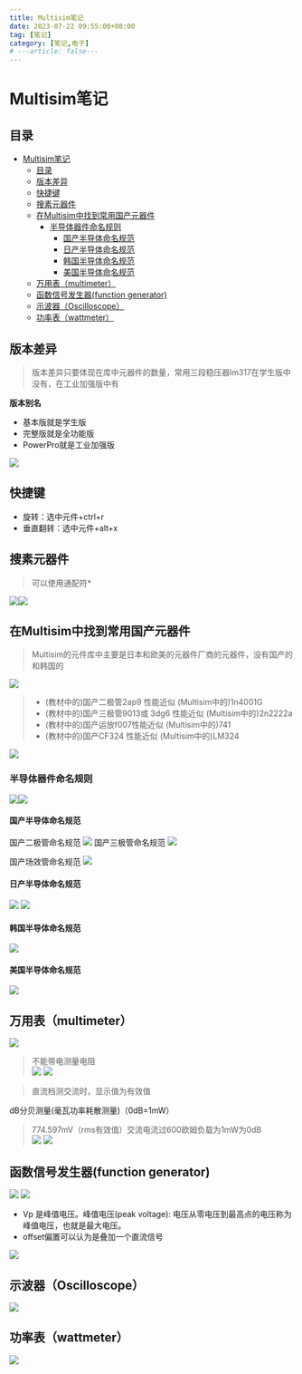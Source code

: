 ```yaml
---
title: Multisim笔记
date: 2023-07-22 09:55:00+08:00
tag: [笔记]
category: [笔记,电子]
# ---article: false---
---
```


# Multisim笔记

## 目录

- [Multisim笔记](#multisim笔记)
  - [目录](#目录)
  - [版本差异](#版本差异)
  - [快捷键](#快捷键)
  - [搜素元器件](#搜素元器件)
  - [在Multisim中找到常用国产元器件](#在multisim中找到常用国产元器件)
    - [半导体器件命名规则](#半导体器件命名规则)
      - [国产半导体命名规范](#国产半导体命名规范)
      - [日产半导体命名规范](#日产半导体命名规范)
      - [韩国半导体命名规范](#韩国半导体命名规范)
      - [美国半导体命名规范](#美国半导体命名规范)
  - [万用表（multimeter）](#万用表multimeter)
  - [函数信号发生器(function generator)](#函数信号发生器function-generator)
  - [示波器（Oscilloscope）](#示波器oscilloscope)
  - [功率表（wattmeter）](#功率表wattmeter)

## 版本差异

> 版本差异只要体现在库中元器件的数量，常用三段稳压器lm317在学生版中没有，在工业加强版中有

**版本别名**

- 基本版就是学生版
- 完整版就是全功能版
- PowerPro就是工业加强版

![](./images/2023-07-22-12-10-48.png)

## 快捷键

- 旋转：选中元件+ctrl+r
- 垂直翻转：选中元件+alt+x

## 搜素元器件
>
> 可以使用通配符*
>

![](./images/2023-07-22-11-37-31.png)![](./images/2023-07-22-11-38-12.png)

## 在Multisim中找到常用国产元器件

> Multisim的元件库中主要是日本和欧美的元器件厂商的元器件，没有国产的和韩国的

![](./images/2023-07-22-11-35-56.png)

> - (教材中的)国产二极管2ap9 性能近似 (Multisim中的)1n4001G
> - (教材中的)国产三极管9013或 3dg6 性能近似 (Multisim中的)2n2222a
> - (教材中的)国产运放f007性能近似 (Multisim中的)741
> - (教材中的)国产CF324 性能近似 (Multisim中的)LM324

![](./images/2023-07-22-11-28-00.png)

### 半导体器件命名规则

![](./images/2023-07-22-11-32-11.png)![](./images/2023-07-22-11-32-18.png)

#### 国产半导体命名规范

国产二极管命名规范
![](./images/2023-07-22-11-09-40.png)
国产三极管命名规范
![](./images/2023-07-22-11-11-23.png)

国产场效管命名规范
![](./images/2023-07-22-11-13-37.png)

#### 日产半导体命名规范

![](./images/2023-07-22-11-16-14.png)
![](./images/2023-07-22-11-16-45.png)

#### 韩国半导体命名规范

![](./images/2023-07-22-11-21-09.png)

#### 美国半导体命名规范

![](./images/2023-07-22-11-25-52.png)

## 万用表（multimeter）

![](./images/2023-07-22-12-17-18.png)

> 不能带电测量电阻  
![](./images/2023-07-22-12-41-35.png)
![](./images/2023-07-22-12-42-15.png)

> 直流档测交流时，显示值为有效值

dB分贝测量(毫瓦功率耗散测量)（0dB=1mW）
> 774.597mV（rms有效值）交流电流过600欧姆负载为1mW为0dB  
> ![](./images/2023-07-22-12-56-30.png)
> ![](./images/2023-07-22-12-53-12.png)

## 函数信号发生器(function generator)

![](./images/2023-07-22-12-58-01.png) ![](./images/2023-07-22-12-59-15.png)

- Vp 是峰值电压。峰值电压(peak voltage): 电压从零电压到最高点的电压称为峰值电压，也就是最大电压。
- offset偏置可以认为是叠加一个直流信号

>
![](./images/2023-07-22-13-27-19.png)

## 示波器（Oscilloscope）

![](./images/2023-07-22-14-08-38.png)

## 功率表（wattmeter）

![](./images/2023-07-23-18-43-21.png)
